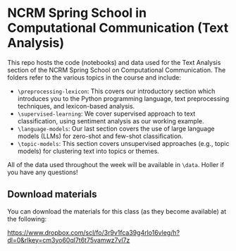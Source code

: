 # NCRM Spring School in Computational Communication (Text Analysis)

This repo hosts the code (notebooks) and data used for the Text Analysis section of the NCRM Spring School on Computational Communication. The folders refer to the various topics in the course and include:

* `\preprocessing-lexicon`: This covers our introductory section which introduces you to the Python programming language, text preprocessing techniques, and lexicon-based analysis.
* `\supervised-learning`: We cover supervised approach to text classification, using sentiment analysis as our working example.
* `\language-models`: Our last section covers the use of large language models (LLMs) for zero-shot and few-shot classification.
* `\topic-models`: This section covers unsupervised approaches (e.g., topic models) for clustering text into topics or themes.

All of the data used throughout the week will be available in `\data`. Holler if you have any questions!

## Download materials

You can download the materials for this class (as they become available) at the following:

https://www.dropbox.com/scl/fo/3r9v1fca39g4rlo16vleg/h?dl=0&rlkey=cm3yo60ql7t6t75vamwz7vl7z
